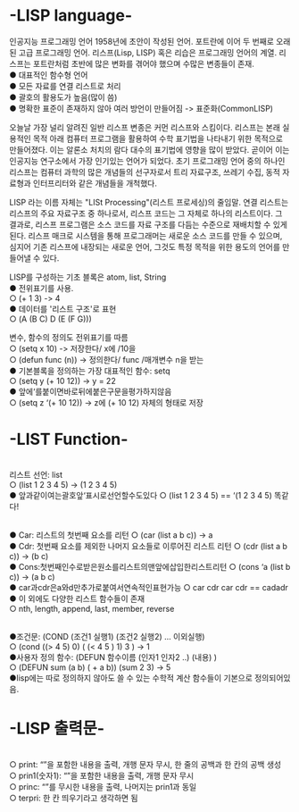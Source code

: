 # -LISP language-
인공지능 프로그래밍 언어
1958년에 초안이 작성된 언어. 포트란에 이어 두 번째로 오래된 고급 프로그래밍 언어.
리스프(Lisp, LISP) 혹은 리습은 프로그래밍 언어의 계열. 리스프는 포트란처럼 초반에 많은 변화를 겪어야 했으며 수많은 변종들이 존재. 
<br>● 대표적인 함수형 언어
<br>● 모든 자료를 연결 리스트로 처리
<br>● 괄호의 활용도가 높음(많이 씀)
<br>● 명확한 표준이 존재하지 않아 여러 방언이 만들어짐 -> 표준화(CommonLISP)

오늘날 가장 널리 알려진 일반 리스프 변종은 커먼 리스프와 스킴이다. 리스프는 본래 실용적인 목적 아래 컴퓨터 프로그램을 활용하여 수학 표기법을 나타내기 위한 목적으로 만들어졌다. 
이는 알론소 처치의 람다 대수의 표기법에 영향을 많이 받았다. 
곧이어 이는 인공지능 연구소에서 가장 인기있는 언어가 되었다. 
초기 프로그래밍 언어 중의 하나인 리스프는 컴퓨터 과학의 많은 개념들의 선구자로서 트리 자료구조, 쓰레기 수집, 동적 자료형과 인터프리터와 같은 개념들을 개척했다.

LISP 라는 이름 자체는 "LISt Processing"(리스트 프로세싱)의 줄임말.
연결 리스트는 리스프의 주요 자료구조 중 하나로서, 리스프 코드는 그 자체로 하나의 리스트이다. 
그 결과로, 리스프 프로그램은 소스 코드를 자료 구조를 다듬는 수준으로 재배치할 수 있게 된다. 
리스프 매크로 시스템을 통해 프로그래머는 새로운 소스 코드를 만들 수 있으며, 심지어 기존 리스프에 내장되는 새로운 언어, 그것도 특정 목적을 위한 용도의 언어를 만들어낼 수 있다.


LISP를 구성하는 기초 블록은 atom, list, String
<br>● 전위표기를 사용.
<br>○ (+ 1 3) -> 4
<br>● 데이터를 '리스트 구조'로 표현
<br>○ (A (B C) D (E (F G)))

변수, 함수의 정의도 전위표기를 따름
<br>○ (setq x 10) -> 저장한다/ x에 /10을
<br>○ (defun func (n)) -> 정의한다/ func /매개변수 n을 받는
<br>● 기본블록을 정의하는 가장 대표적인 함수: setq
<br>○ (setq y (+ 10 12)) -> y = 22
<br>● 앞에‘를붙이면바로뒤에붙은구문을평가하지않음
<br>○ (setq z ‘(+ 10 12)) -> z에 (+ 10 12) 자체의 형태로 저장

# -LIST Function-
<br>리스트 선언: list
<br>○ (list 1 2 3 4 5) -> (1 2 3 4 5)
<br>● 앞과같이여는괄호앞‘표시로선언할수도있다 ○ (list 1 2 3 4 5) == ‘(1 2 3 4 5) 똑같다!

<br>● Car: 리스트의 첫번째 요소를 리턴 ○ (car (list a b c)) -> a
<br>● Cdr: 첫번째 요소를 제외한 나머지 요소들로 이루어진 리스트 리턴 ○ (cdr (list a b c)) -> (b c)
<br>● Cons:첫번째인수로받은원소를리스트의맨앞에삽입한리스트리턴 ○ (cons ‘a (list b c)) -> (a b c)
<br>● car과cdr은a와d만추가로붙여서연속적인표현가능 ○ car cdr car cdr == cadadr
<br>● 이 외에도 다양한 리스트 함수들이 존재
<br>○ nth, length, append, last, member, reverse

<br>●조건문: (COND (조건1 실행1) (조건2 실행2) ... 이외실행) 
<br>○ (cond ((> 4 5) 0) ( (< 4 5 ) 1) 3 ) -> 1
<br>●사용자 정의 함수: (DEFUN 함수이름 (인자1 인자2 ..) (내용) ) 
<br>○ (DEFUN sum (a b) ( + a b))
  (sum 2 3) -> 5
<br>●lisp에는 따로 정의하지 않아도 쓸 수 있는 수학적 계산 함수들이 기본으로 정의되어있음.

# -LISP 출력문-
<br>○ print: “”을 포함한 내용을 출력, 개행 문자 무시, 한 줄의 공백과 한 칸의 공백 생성
<br>○ prin1(숫자1): “”을 포함한 내용을 출력, 개행 문자 무시
<br>○ princ: “”를 무시한 내용을 출력, 나머지는 prin1과 동일
<br>○ terpri: 한 칸 띄우기라고 생각하면 됨
